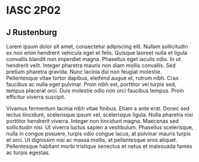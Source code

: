 # IASC 2P02
## J Rustenburg

Lorem ipsum dolor sit amet, consectetur adipiscing elit. Nullam sollicitudin ex non enim hendrerit vehicula eget et felis. Quisque laoreet nulla et ligula convallis blandit non imperdiet magna. Phasellus eget iaculis odio. In ut hendrerit velit. Integer pharetra mauris non diam mollis convallis. Sed pretium pharetra gravida. Nunc lacinia dui non feugiat molestie. Pellentesque vitae tortor dapibus, eleifend augue et, rutrum nibh. Cras faucibus ac nulla eget pulvinar. Proin nibh est, porttitor vel turpis sed, tempus placerat orci. Duis molestie odio non orci faucibus tempus. Proin efficitur viverra suscipit.

Vivamus fermentum lacinia nibh vitae finibus. Etiam a ante erat. Donec sed lectus tincidunt, scelerisque ipsum vel, scelerisque ligula. Nulla pharetra nisi porttitor hendrerit viverra. Integer non tincidunt magna. Maecenas sed sollicitudin nisi. Ut viverra luctus sapien a vestibulum. Phasellus scelerisque, nulla in congue posuere, turpis odio congue lacus, at pulvinar mauris turpis et orci. Ut dignissim nisi ac massa mollis, at pellentesque eros aliquet. Pellentesque habitant morbi tristique senectus et netus et malesuada fames ac turpis egestas.

